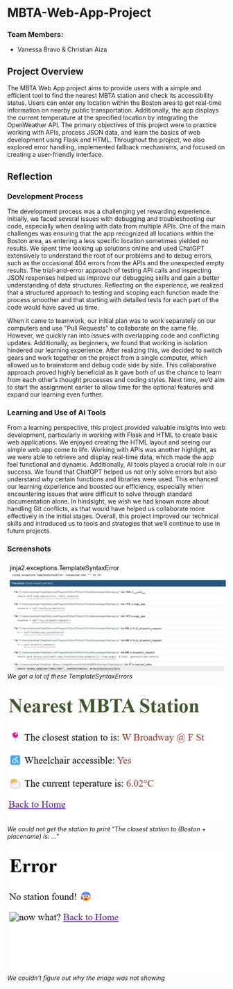 # MBTA-Web-App-Project

### Team Members:
- Vanessa Bravo & Christian Aiza

## Project Overview

The MBTA Web App project aims to provide users with a simple and efficient tool to find the nearest MBTA station and check its accessibility status. Users can enter any location within the Boston area to get real-time information on nearby public transportation. Additionally, the app displays the current temperature at the specified location by integrating the OpenWeather API. The primary objectives of this project were to practice working with APIs, process JSON data, and learn the basics of web development using Flask and HTML. Throughout the project, we also explored error handling, implemented fallback mechanisms, and focused on creating a user-friendly interface.

## Reflection

### Development Process

The development process was a challenging yet rewarding experience. Initially, we faced several issues with debugging and troubleshooting our code, especially when dealing with data from multiple APIs. One of the main challenges was ensuring that the app recognized all locations within the Boston area, as entering a less specific location sometimes yielded no results. We spent time looking up solutions online and used ChatGPT extensively to understand the root of our problems and to debug errors, such as the occasional 404 errors from the APIs and the unexpected empty results. The trial-and-error approach of testing API calls and inspecting JSON responses helped us improve our debugging skills and gain a better understanding of data structures. Reflecting on the experience, we realized that a structured approach to testing and scoping each function made the process smoother and that starting with detailed tests for each part of the code would have saved us time.

When it came to teamwork, our initial plan was to work separately on our computers and use "Pull Requests" to collaborate on the same file. However, we quickly ran into issues with overlapping code and conflicting updates. Additionally, as beginners, we found that working in isolation hindered our learning experience. After realizing this, we decided to switch gears and work together on the project from a single computer, which allowed us to brainstorm and debug code side by side. This collaborative approach proved highly beneficial as it gave both of us the chance to learn from each other’s thought processes and coding styles. Next time, we’d aim to start the assignment earlier to allow time for the optional features and expand our learning even further.

### Learning and Use of AI Tools

From a learning perspective, this project provided valuable insights into web development, particularly in working with Flask and HTML to create basic web applications. We enjoyed creating the HTML layout and seeing our simple web app come to life. Working with APIs was another highlight, as we were able to retrieve and display real-time data, which made the app feel functional and dynamic. Additionally, AI tools played a crucial role in our success. We found that ChatGPT helped us not only solve errors but also understand why certain functions and libraries were used. This enhanced our learning experience and boosted our efficiency, especially when encountering issues that were difficult to solve through standard documentation alone. In hindsight, we wish we had known more about handling Git conflicts, as that would have helped us collaborate more effectively in the initial stages. Overall, this project improved our technical skills and introduced us to tools and strategies that we’ll continue to use in future projects.

### Screenshots
![alt text](screenshots/image.png)
_We got a lot of these TemplateSyntaxErrors_

![alt text](screenshots/image-1.png)
_We could not get the station to print "The closest station to (Boston + placename) is: ..."_

![alt text](screenshots/image-2.png)
_We couldn't figure out why the image was not showing_
